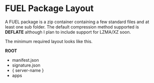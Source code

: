 # FUEL Package Layout

A FUEL package is a zip container containing a few standard files and at least one sub folder.
The default compression method supported is **DEFLATE** although I plan to include support for LZMA/XZ soon.

The minimum required layout looks like this.

**ROOT**
- manifest.json
- signature.json
- { server-name }
- apps
